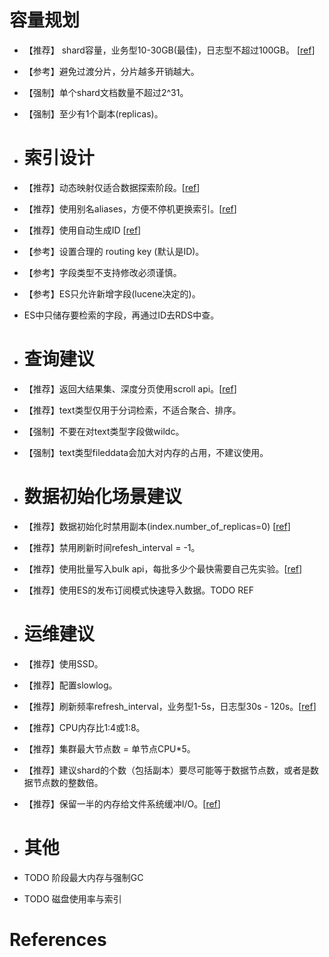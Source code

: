 # 容量规划

- 【推荐】 shard容量，业务型10-30GB(最佳)，日志型不超过100GB。 [[ref](https://www.elastic.co/guide/en/elasticsearch/reference/current/size-your-shards.html#use-ds-ilm-for-time-series)]

- 【参考】避免过渡分片，分片越多开销越大。

- 【强制】单个shard文档数量不超过2^31。

- 【强制】至少有1个副本(replicas)。

- # 索引设计

- 【推荐】动态映射仅适合数据探索阶段。[[ref](https://www.elastic.co/guide/en/elasticsearch/reference/current/dynamic-mapping.html)]

- 【推荐】使用别名aliases，方便不停机更换索引。[[ref](https://www.elastic.co/guide/en/elasticsearch/reference/current/aliases.html)]

- 【推荐】使用自动生成ID [[ref](https://www.elastic.co/guide/en/elasticsearch/reference/current/tune-for-indexing-speed.html#_use_auto_generated_ids)]

- 【参考】设置合理的 routing key (默认是ID)。

- 【参考】字段类型不支持修改必须谨慎。

- 【参考】ES只允许新增字段(lucene决定的)。

- ES中只储存要检索的字段，再通过ID去RDS中查。

- # 查询建议

- 【推荐】返回大结果集、深度分页使用scroll api。[[ref](https://www.elastic.co/guide/en/elasticsearch/reference/current/general-recommendations.html#large-size)]

- 【推荐】text类型仅用于分词检索，不适合聚合、排序。

- 【强制】不要在对text类型字段做wildc。

- 【强制】text类型fileddata会加大对内存的占用，不建议使用。

- # 数据初始化场景建议

- 【推荐】数据初始化时禁用副本(index.number_of_replicas=0) [[ref](https://www.elastic.co/guide/en/elasticsearch/reference/current/tune-for-indexing-speed.html#_disable_replicas_for_initial_loads)]

- 【推荐】禁用刷新时间refesh_interval = -1。

- 【推荐】使用批量写入bulk api，每批多少个最快需要自己先实验。[[ref](https://www.elastic.co/guide/en/elasticsearch/reference/8.5/docs-bulk.html)]

- 【推荐】使用ES的发布订阅模式快速导入数据。TODO REF

- # 运维建议

- 【推荐】使用SSD。

- 【推荐】配置slowlog。

- 【推荐】刷新频率refresh_interval，业务型1-5s，日志型30s - 120s。[[ref](https://www.elastic.co/guide/en/elasticsearch/reference/current/tune-for-indexing-speed.html#_unset_or_increase_the_refresh_interval)] 

- 【推荐】CPU内存比1:4或1:8。

- 【推荐】集群最大节点数 = 单节点CPU*5。

- 【推荐】建议shard的个数（包括副本）要尽可能等于数据节点数，或者是数据节点数的整数倍。

- 【推荐】保留一半的内存给文件系统缓冲I/O。[[ref](https://www.elastic.co/guide/en/elasticsearch/reference/current/tune-for-indexing-speed.html#_give_memory_to_the_filesystem_cache)]

- # 其他

- TODO 阶段最大内存与强制GC

- TODO 磁盘使用率与索引

# References